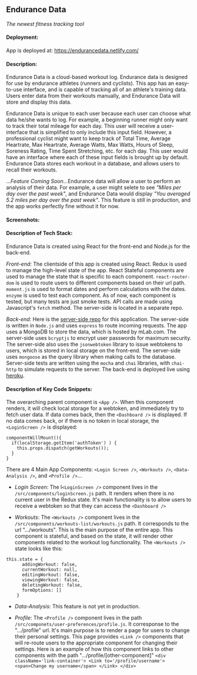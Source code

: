 ## Endurance Data
  *The newest fitness tracking tool*




#### Deployment:

  App is deployed at: https://endurancedata.netlify.com/ 




#### Description:

  Endurance Data is a cloud-based workout log.  Endurance data is designed for use by endurance athletes (runners and cyclists).  This app has an easy-to-use interface, and is capable of tracking all of an athlete's training data.  Users enter data from their workouts manually, and Endurance Data will store and display this data.

  Endurance Data is unique to each user because each user can choose what data he/she wants to log.  For example, a beginning runner might only want to track their total mileage for each day.  This user will receive a user-interface that is simplified to only include this input field.  However, a professional cyclist might want to keep track of Total Time, Average Heartrate, Max Heartrate, Average Watts, Max Watts, Hours of Sleep, Soreness Rating, Time Spent Stretching, etc. for each day.  This user would have an interface where each of these input fields is brought up by default.  Endurance Data stores each workout in a database, and allows users to recall their workouts.

  ...*Feature Coming Soon*...Endurance data will allow a user to perform an analysis of their data.  For example, a user might selete to see *"Miles per day over the past week"*, and Endurance Data would display *"You averaged 5.2 miles per day over the past week"*.  This feature is still in production, and the app works perfectly fine without it for now.



#### Screenshots:

#### Description of Tech Stack:

   Endurance Data is created using React for the front-end and Node.js for the back-end.

   *Front-end:* The clientside of this app is created using React.  Redux is used to manage the high-level state of the app.  React Stateful components are used to manage the state that is specific to each component.  `react-router-dom` is used to route users to different components based on their url path.  `moment.js` is used to format dates and perform calculations with the dates.  `enzyme` is used to test each component.  As of now, each component is tested, but many tests are just smoke tests.  API calls are made using Javascript's `fetch` method.  The server-side is located in a separate repo.

   *Back-end:* Here is the [server-side repo](https://github.com/thinkful-ei22/morgan-fullStack-server.git) for this application.  The server-side is written in `Node.js` and uses `express` to route incoming requests.  The app uses a MongoDB to store the data, which is hosted by mLab.com.  The server-side uses `bcryptjs` to encrypt user passwords for maximum security.  The server-side also uses the `jsonwebtoken` library to issue webtokens to users, which is stored in local storage on the front-end.  The server-side uses `mongoose` as the query library when making calls to the database.  Server-side tests are written using the `mocha` and `chai` libraries, with `chai-http` to simulate requests to the server.  The back-end is deployed live using [heroku](https://endurance-data-server.herokuapp.com/).

#### Description of Key Code Snippets:

The overarching parent component is `<App />`.  When this component renders, it will check local storage for a webtoken, and immediately try to fetch user data.  If data comes back, then the `<Dashboard />` is displayed.  If no data comes back, or if there is no token in local storage, the `<LoginScreen />` is displayed:
  ```
  componentWillMount(){
    if(localStorage.getItem('authToken') ) {
      this.props.dispatch(getWorkouts());
    }
  }
  ```


There are 4 Main App Components: `<Login Screen />`, `<Workouts />`, `<Data-Analysis />`, and `<Profile />`...

- *Login Screen*: The l`<LoginScreen />` component lives in the `/src/components/loginScreen.js` path.  It renders when there is no current user in the Redux state.  It's main functionality is to allow users to receive a webtoken so that they can access the `<Dashboard />`


- *Workouts*: The `<Workouts />` component lives in the `/src/components/workouts-list/workouts.js` path.  It corresponds to the url ".../workouts".  This is the main purpose of the entire app.  This component is stateful, and based on the state, it will render other components related to the workout log functionality.  The `<Workouts />` state looks like this:     
```
this.state = {
      addingWorkout: false,
      currentWorkout: null,
      editingWorkout: false,
      viewingWorkout: false,
      deletingWorkout: false,
      formOptions: []
    }
```
    
    
- *Data-Analysis*: This feature is not yet in production.

- *Profile*: The `<Profile />` component lives in the path `/src/componets/user-preferences/profile.js`.  It corresponse to the ".../profile" url.  It's main purpose is to render a page for users to change their personal settings.  This page provides `<Link />` components that will re-route users to the appropriate component for changing their settings.  Here is an example of how this component links to other components with the path ".../profile/\[other-component]"
        ```
        <div className='link-container'>
          <Link to='/profile/username'>
            <span>Change my username</span>
          </Link>
        </div>
        ```
    

